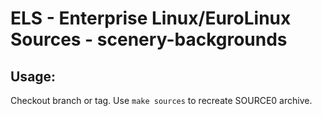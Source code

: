 # ELS - Enterprise Linux/EuroLinux Sources - scenery-backgrounds
 
## Usage:
  Checkout branch or tag. Use `make sources` to recreate  SOURCE0 archive.
